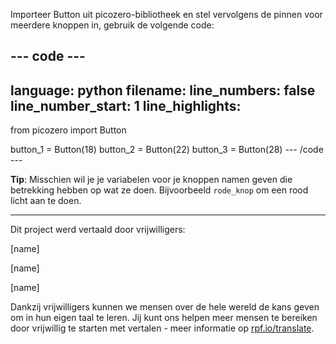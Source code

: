 Importeer Button uit picozero-bibliotheek en stel vervolgens de pinnen voor meerdere knoppen in, gebruik de volgende code:

--- code ---
---
language: python filename: line_numbers: false line_number_start: 1
line_highlights:
---
from picozero import Button

button_1 = Button(18) button_2 = Button(22) button_3 = Button(28)
--- /code ---

**Tip**: Misschien wil je je variabelen voor je knoppen namen geven die betrekking hebben op wat ze doen. Bijvoorbeeld `rode_knop` om een rood licht aan te doen.

***
Dit project werd vertaald door vrijwilligers:

[name]

[name]

[name]

Dankzij vrijwilligers kunnen we mensen over de hele wereld de kans geven om in hun eigen taal te leren. Jij kunt ons helpen meer mensen te bereiken door vrijwillig te starten met vertalen - meer informatie op [rpf.io/translate](https://rpf.io/translate).
